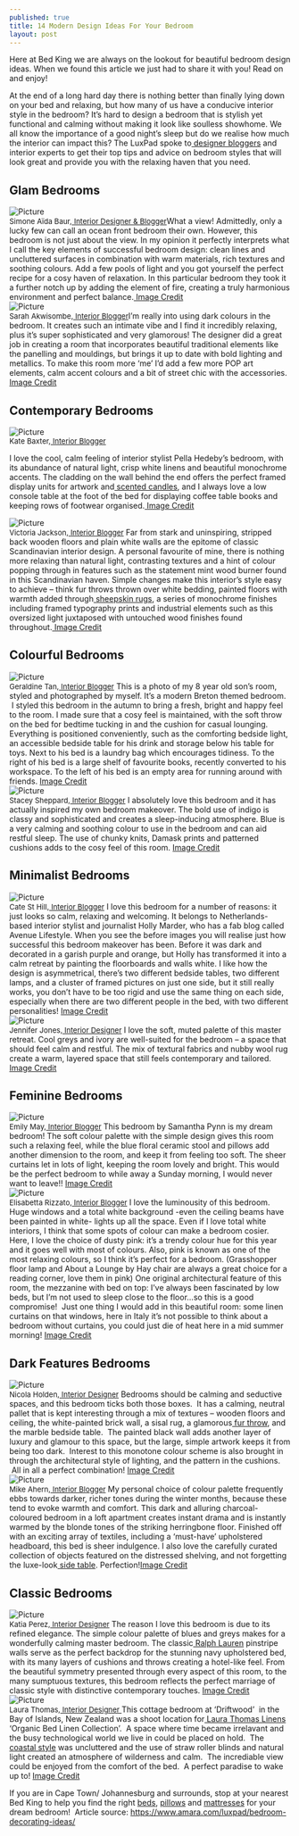 ```yaml
---
published: true
title: 14 Modern Design Ideas For Your Bedroom
layout: post
---
```

<style media="screen" type="text/css">

img {
max-widht: 100%;
height: auto;
}

</style>

<div id="blog-post-516812760809558413" class="blog-post">
<div class="blog-content">
<div class="paragraph">Here at Bed King we are always on the lookout for beautiful bedroom design ideas. When we found this article we just had to share it with you! Read on and enjoy!

At the end of a long hard day there is nothing better than finally lying down on your bed and relaxing, but how many of us have a conducive interior style in the bedroom? It’s hard to design a bedroom that is stylish yet functional and calming without making it look like soulless showhome. We all know the importance of a good night’s sleep but do we realise how much the interior can impact this? The LuxPad spoke to<a title="" href="http://www.interiorblogawards.com/"> designer bloggers</a> and interior experts to get their top tips and advice on bedroom styles that will look great and provide you with the relaxing haven that you need.</div>
<h2 class="wsite-content-title">Glam Bedrooms</h2>
<div>
<div class="wsite-image wsite-image-border-none "><a><img src="http://enchantedbybeautifulbedrooms.weebly.com/uploads/6/5/6/8/65680025/5188463_orig.jpg" alt="Picture" /></a>
<div></div>
</div>
</div>
<div class="paragraph"><span style="font-size: small;">Simone Aïda Baur,</span><a title="" href="http://www.globalinspirationsdesign.com/"> <span style="font-size: small;">Interior Designer &amp; Blogger
​</span></a>
What a view! Admittedly, only a lucky few can call an ocean front bedroom their own. However, this bedroom is not just about the view. In my opinion it perfectly interprets what I call the key elements of successful bedroom design: clean lines and uncluttered surfaces in combination with warm materials, rich textures and soothing colours. Add a few pools of light and you got yourself the perfect recipe for a cosy haven of relaxation. In this particular bedroom they took it a further notch up by adding the element of fire, creating a truly harmonious environment and perfect balance.<a title="" href="http://www.houzz.com/photos/36900/Modern-Bedroom-contemporary-bedroom-other-metro"> Image Credit</a></div>
<div>
<div class="wsite-image wsite-image-border-none "><a><img src="http://enchantedbybeautifulbedrooms.weebly.com/uploads/6/5/6/8/65680025/5306716_orig.jpg" alt="Picture" /></a>
<div></div>
</div>
</div>
<div class="paragraph"><span style="font-size: small;">Sarah Akwisombe,</span><a href="http://www.sarahakwisombe.com/"><span style="font-size: small;"> Interior Blogger
​</span></a>
I’m really into using dark colours in the bedroom. It creates such an intimate vibe and I find it incredibly relaxing, plus it’s super sophisticated and very glamorous! The designer did a great job in creating a room that incorporates beautiful traditional elements like the panelling and mouldings, but brings it up to date with bold lighting and metallics. To make this room more ‘me’ I’d add a few more POP art elements, calm accent colours and a bit of street chic with the accessories. <a href="http://thedesigndaredevil.com/">Image Credit</a></div>
<h2 class="wsite-content-title">Contemporary Bedrooms</h2>
<div>
<div class="wsite-image wsite-image-border-none "><a><img src="http://enchantedbybeautifulbedrooms.weebly.com/uploads/6/5/6/8/65680025/2840136_orig.jpg" alt="Picture" /></a>
<div></div>
</div>
</div>
<div class="paragraph"><span style="font-size: small;">Kate Baxter,</span><a href="http://fabricofmylife.co.uk/"><span style="font-size: small;"> Interior Blogger</span></a>

​I love the cool, calm feeling of interior stylist Pella Hedeby’s bedroom, with its abundance of natural light, crisp white linens and beautiful monochrome accents. The cladding on the wall behind the end offers the perfect framed display units for artwork and<a href="https://www.amara.com/shop/scented-candles"> scented candles</a>, and I always love a low console table at the foot of the bed for displaying coffee table books and keeping rows of footwear organised.<a href="http://stilinspiration.blogspot.gr/2014/11/till-salu-for-sale.html"> Image Credit</a>

</div>
<div>
<div class="wsite-image wsite-image-border-none "><a><img src="http://enchantedbybeautifulbedrooms.weebly.com/uploads/6/5/6/8/65680025/6450649_orig.jpeg" alt="Picture" /></a>
<div></div>
</div>
</div>
<div class="paragraph"><span style="font-size: small;">Victoria Jackson,</span><a title="" href="http://www.i-heart-fashion.co.uk/"><span style="font-size: small;"> Interior Blogger</span></a>
Far from stark and uninspiring, stripped back wooden floors and plain white walls are the epitome of classic Scandinavian interior design. A personal favourite of mine, there is nothing more relaxing than natural light, contrasting textures and a hint of colour popping through in features such as the statement mint wood burner found in this Scandinavian haven. Simple changes make this interior’s style easy to achieve – think fur throws thrown over white bedding, painted floors with warmth added through<a title="" href="https://www.amara.com/shop/rugs/filters/material/sheepskin"> sheepskin rugs</a>, a series of monochrome finishes including framed typography prints and industrial elements such as this oversized light juxtaposed with untouched wood finishes found throughout.<a title="" href="http://www.planete-deco.fr/2014/04/07/musique-soul/?utm_source=rss&amp;utm_medium=rss&amp;utm_campaign=musique-soul"> Image Credit</a></div>
<h2 class="wsite-content-title">Colourful Bedrooms</h2>
<div>
<div class="wsite-image wsite-image-border-none "><a><img src="http://enchantedbybeautifulbedrooms.weebly.com/uploads/6/5/6/8/65680025/1684949_orig.jpg" alt="Picture" /></a>
<div></div>
</div>
</div>
<div class="paragraph"><span style="font-size: small;">Geraldine Tan,</span><a href="http://littlebigbell.com/"><span style="font-size: small;"> Interior Blogger</span></a>
This is a photo of my 8 year old son’s room, styled and photographed by myself. It’s a modern Breton themed bedroom.  I styled this bedroom in the autumn to bring a fresh, bright and happy feel to the room. I made sure that a cosy feel is maintained, with the soft throw on the bed for bedtime tucking in and the cushion for casual lounging. Everything is positioned conveniently, such as the comforting bedside light, an accessible bedside table for his drink and storage below his table for toys. Next to his bed is a laundry bag which encourages tidiness. To the right of his bed is a large shelf of favourite books, recently converted to his workspace. To the left of his bed is an empty area for running around with friends. <a href="http://littlebigbell.com/">Image Credit</a></div>
<div>
<div class="wsite-image wsite-image-border-none "><a><img src="http://enchantedbybeautifulbedrooms.weebly.com/uploads/6/5/6/8/65680025/4699723_orig.jpg" alt="Picture" /></a>
<div></div>
</div>
</div>
<div class="paragraph"><span style="font-size: small;">Stacey Sheppard,</span><span style="font-size: small;"><a title="" href="http://www.thedesignsheppard.com/"> Interior Blogger</a></span>
I absolutely love this bedroom and it has actually inspired my own bedroom makeover. The bold use of indigo is classy and sophisticated and creates a sleep-inducing atmosphere. Blue is a very calming and soothing colour to use in the bedroom and can aid restful sleep. The use of chunky knits, Damask prints and patterned cushions adds to the cosy feel of this room. <a title="" href="http://www.sainsburyshome.co.uk/collection/indigo-blue/bedroom/">Image Credit</a></div>
<h2 class="wsite-content-title">Minimalist Bedrooms</h2>
<div>
<div class="wsite-image wsite-image-border-none "><a><img src="http://enchantedbybeautifulbedrooms.weebly.com/uploads/6/5/6/8/65680025/9803193_orig.jpg" alt="Picture" /></a>
<div></div>
</div>
</div>
<div class="paragraph"><span style="font-size: small;">Cate St Hill,</span><a href="http://catesthill.com/"><span style="font-size: small;"> Interior Blogger</span></a>
I love this bedroom for a number of reasons: it just looks so calm, relaxing and welcoming. It belongs to Netherlands-based interior stylist and journalist Holly Marder, who has a fab blog called Avenue Lifestyle. When you see the before images you will realise just how successful this bedroom makeover has been. Before it was dark and decorated in a garish purple and orange, but Holly has transformed it into a calm retreat by painting the floorboards and walls white. I like how the design is asymmetrical, there’s two different bedside tables, two different lamps, and a cluster of framed pictures on just one side, but it still really works, you don’t have to be too rigid and use the same thing on each side, especially when there are two different people in the bed, with two different personalities! <a href="http://www.avenuelifestyle.com/bedroom-makeover-before-after/">Image Credit</a></div>
<div>
<div class="wsite-image wsite-image-border-none "><a><img src="http://enchantedbybeautifulbedrooms.weebly.com/uploads/6/5/6/8/65680025/1742492_orig.jpg" alt="Picture" /></a>
<div></div>
</div>
</div>
<div class="paragraph"><span style="font-size: small;">Jennifer Jones,</span><a title="" href="http://www.nicheinteriors.com/"><span style="font-size: small;"> Interior Designer</span></a>
I love the soft, muted palette of this master retreat. Cool greys and ivory are well-suited for the bedroom – a space that should feel calm and restful. The mix of textural fabrics and nubby wool rug create a warm, layered space that still feels contemporary and tailored. <a title="" href="http://www.nicheinteriors.com/palo-alto-home/">Image Credit</a></div>
<h2 class="wsite-content-title">Feminine Bedrooms</h2>
<div>
<div class="wsite-image wsite-image-border-none "><a><img src="http://enchantedbybeautifulbedrooms.weebly.com/uploads/6/5/6/8/65680025/7231045_orig.jpg" alt="Picture" /></a>
<div></div>
</div>
</div>
<div class="paragraph"><span style="font-size: small;">Emily May,</span><a href="http://www.emilymaydesigns.com/"><span style="font-size: small;"> Interior Blogger</span></a>
This bedroom by Samantha Pynn is my dream bedroom! The soft colour palette with the simple design gives this room such a relaxing feel, while the blue floral ceramic stool and pillows add another dimension to the room, and keep it from feeling too soft. The sheer curtains let in lots of light, keeping the room lovely and bright. This would be the perfect bedroom to while away a Sunday morning, I would never want to leave!! <a href="http://www.samanthapynn.com/interiors/single-gallery/4698194">Image Credit</a></div>
<div>
<div class="wsite-image wsite-image-border-none "><a><img src="http://enchantedbybeautifulbedrooms.weebly.com/uploads/6/5/6/8/65680025/4496735_orig.jpg" alt="Picture" /></a>
<div></div>
</div>
</div>
<div class="paragraph"><span style="font-size: small;">Elisabetta Rizzato,</span><a title="" href="http://www.italianbark.com/"><span style="font-size: small;"> Interior Blogger</span></a>
I love the luminousity of this bedroom. Huge windows and a total white background -even the ceiling beams have been painted in white- lights up all the space. Even if I love total white interiors, I think that some spots of colour can make a bedroom cosier. Here, I love the choice of dusty pink: it’s a trendy colour hue for this year and it goes well with most of colours. Also, pink is known as one of the most relaxing colours, so I think it’s perfect for a bedroom. (Grasshopper floor lamp and About a Lounge by Hay chair are always a great choice for a reading corner, love them in pink) One original architectural feature of this room, the mezzanine with bed on top: I’ve always been fascinated by low beds, but I’m not used to sleep close to the floor…so this is a good compromise!  Just one thing I would add in this beautiful room: some linen curtains on that windows, here in Italy it’s not possible to think about a bedroom without curtains, you could just die of heat here in a mid summer morning! <a title="" href="http://www.vtwonen.nl/inspiratie/slaapkamer/slaapkamer-en-meer/">Image Credit</a></div>
<h2 class="wsite-content-title">Dark Features Bedrooms</h2>
<div>
<div class="wsite-image wsite-image-border-none "><a><img src="http://enchantedbybeautifulbedrooms.weebly.com/uploads/6/5/6/8/65680025/4491313_orig.jpg" alt="Picture" /></a>
<div></div>
</div>
</div>
<div class="paragraph"><span style="font-size: small;">Nicola Holden,</span><a href="http://www.nicolaholdendesigns.co.uk/"><span style="font-size: small;"> Interior Designer</span></a>
Bedrooms should be calming and seductive spaces, and this bedroom ticks both those boxes.  It has a calming, neutral pallet that is kept interesting through a mix of textures – wooden floors and ceiling, the white-painted brick wall, a sisal rug, a glamorous<a href="https://www.amara.com/shop/throws/filters/material/faux-fur,fur"> fur throw</a>, and the marble bedside table.  The painted black wall adds another layer of luxury and glamour to this space, but the large, simple artwork keeps it from being too dark.  Interest to this monotone colour scheme is also brought in through the architectural style of lighting, and the pattern in the cushions.  All in all a perfect combination! <a href="http://rikkisnyder.com/blog/14044352/hhh2014?crlt.pid=camp.IoAV28yDZsGbv">Image Credit</a></div>
<div>
<div class="wsite-image wsite-image-border-none "><a><img src="http://enchantedbybeautifulbedrooms.weebly.com/uploads/6/5/6/8/65680025/5130460_orig.jpg" alt="Picture" /></a>
<div></div>
</div>
</div>
<div class="paragraph"><span style="font-size: small;">Mike Ahern,</span><a title="" href="http://www.britdecor.co.uk/"><span style="font-size: small;"> Interior Blogger</span></a>
My personal choice of colour palette frequently ebbs towards darker, richer tones during the winter months, because these tend to evoke warmth and comfort. This dark and alluring charcoal-coloured bedroom in a loft apartment creates instant drama and is instantly warmed by the blonde tones of the striking herringbone floor. Finished off with an exciting array of textiles, including a ‘must-have’ upholstered headboard, this bed is sheer indulgence. I also love the carefully curated collection of objects featured on the distressed shelving, and not forgetting the luxe-look<a title="" href="https://www.amara.com/shop/side-tables"> side table</a>. Perfection!<a title="" href="http://jennywolfinteriors.com/residential/#%21/noho-loft">Image Credit</a></div>
<h2 class="wsite-content-title">Classic Bedrooms</h2>
<div>
<div class="wsite-image wsite-image-border-none "><a><img src="http://enchantedbybeautifulbedrooms.weebly.com/uploads/6/5/6/8/65680025/1156525_orig.jpg" alt="Picture" /></a>
<div></div>
</div>
</div>
<div class="paragraph"><span style="font-size: small;">Katia Perez,</span><a href="http://www.oliverburns.com/"><span style="font-size: small;"> Interior Designer</span></a>
The reason I love this bedroom is due to its refined elegance. The simple colour palette of blues and greys makes for a wonderfully calming master bedroom. The classic<a href="https://www.amara.com/shop/brand/ralph-lauren-home"> Ralph Lauren</a> pinstripe walls serve as the perfect backdrop for the stunning navy upholstered bed, with its many layers of cushions and throws creating a hotel-like feel. From the beautiful symmetry presented through every aspect of this room, to the many sumptuous textures, this bedroom reflects the perfect marriage of classic style with distinctive contemporary touches. <a href="http://www.oliverburns.com/">Image Credit</a></div>
<div>
<div class="wsite-image wsite-image-border-none "><a><img src="http://enchantedbybeautifulbedrooms.weebly.com/uploads/6/5/6/8/65680025/4865894_orig.jpg" alt="Picture" /></a>
<div></div>
</div>
</div>
<div class="paragraph"><span style="font-size: small;">Laura Thomas,</span><a href="http://www.laurathomaslinens.com/"><span style="font-size: small;"> Interior Designer
</span></a>
This cottage bedroom at ‘Driftwood’  in the Bay of Islands, New Zealand was a shoot location for<a href="http://www.laurathomaslinens.com/"> Laura Thomas Linens</a> ‘Organic Bed Linen Collection’.  A space where time became irrelavant and the busy technological world we live in could be placed on hold.  The<a href="https://www.amara.com/luxpad/coastal-influences-summer-interiors/"> coastal style</a> was uncluttered and the use of straw roller blinds and natural light created an atmosphere of wilderness and calm.  The incrediable view could be enjoyed from the comfort of the bed.  A perfect paradise to wake up to! <a href="http://exposurenz.co.nz/">Image Credit</a>

If you are in Cape Town/ Johannesburg and surrounds, stop at your nearest Bed King to help you find the right <a href="http://www.bedking.co.za/beds/">beds</a>, <a href="http://www.bedking.co.za/pillows/">pillows</a> and <a href="http://www.bedking.co.za/mattresses/">mattresses</a> for your dream bedroom!
​
Article source: https://www.amara.com/luxpad/bedroom-decorating-ideas/</div>
</div>
</div>
</div>